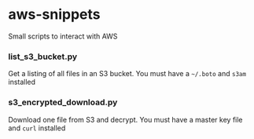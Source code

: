 # aws-snippets
Small scripts to interact with AWS

### list_s3_bucket.py
Get a listing of all files in an S3 bucket. You must have a `~/.boto` and `s3am` installed

### s3_encrypted_download.py
Download one file from S3 and decrypt. You must have a master key file and `curl` installed
